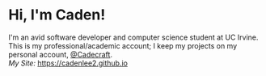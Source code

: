 # Hi, I'm Caden!

I'm an avid software developer and computer science student at UC Irvine.
<br>This is my professional/academic account; I keep my projects on my personal account, [@Cadecraft](https://github.com/Cadecraft).
<br>*My Site:* <https://cadenlee2.github.io>
